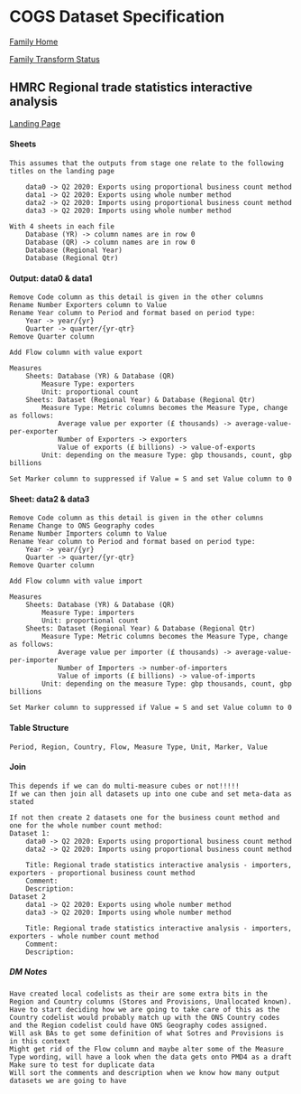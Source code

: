 # COGS Dataset Specification

[Family Home](https://gss-cogs.github.io/family-trade/datasets/specmenu.html)

[Family Transform Status](https://gss-cogs.github.io/family-trade/datasets/index.html)

## HMRC Regional trade statistics interactive analysis 

[Landing Page](https://www.gov.uk/government/statistical-data-sets/regional-trade-statistics-interactive-analysis-second-quarter-2020)

#### Sheets

	This assumes that the outputs from stage one relate to the following titles on the landing page

		data0 -> Q2 2020: Exports using proportional business count method
		data1 -> Q2 2020: Exports using whole number method
		data2 -> Q2 2020: Imports using proportional business count method
		data3 -> Q2 2020: Imports using whole number method

	With 4 sheets in each file
		Database (YR) -> column names are in row 0
		Database (QR) -> column names are in row 0
		Database (Regional Year)
		Database (Regional Qtr)

#### Output: data0 & data1

	Remove Code column as this detail is given in the other columns
	Rename Number Exporters column to Value
	Rename Year column to Period and format based on period type:
		Year -> year/{yr}
		Quarter -> quarter/{yr-qtr}
	Remove Quarter column

	Add Flow column with value export

	Measures
		Sheets: Database (YR) & Database (QR)
			Measure Type: exporters
			Unit: proportional count
		Sheets: Dataset (Regional Year) & Database (Regional Qtr)
			Measure Type: Metric columns becomes the Measure Type, change as follows:
				Average value per exporter (£ thousands) -> average-value-per-exporter
				Number of Exporters -> exporters
				Value of exports (£ billions) -> value-of-exports
			Unit: depending on the measure Type: gbp thousands, count, gbp billions

	Set Marker column to suppressed if Value = S and set Value column to 0

#### Sheet: data2 & data3

	Remove Code column as this detail is given in the other columns
	Rename Change to ONS Geography codes
	Rename Number Importers column to Value
	Rename Year column to Period and format based on period type:
		Year -> year/{yr}
		Quarter -> quarter/{yr-qtr}
	Remove Quarter column

	Add Flow column with value import

	Measures
		Sheets: Database (YR) & Database (QR)
			Measure Type: importers
			Unit: proportional count
		Sheets: Dataset (Regional Year) & Database (Regional Qtr)
			Measure Type: Metric columns becomes the Measure Type, change as follows:
				Average value per importer (£ thousands) -> average-value-per-importer
				Number of Importers -> number-of-importers
				Value of imports (£ billions) -> value-of-imports
			Unit: depending on the measure Type: gbp thousands, count, gbp billions
			
	Set Marker column to suppressed if Value = S and set Value column to 0
		
#### Table Structure

	Period, Region, Country, Flow, Measure Type, Unit, Marker, Value

#### Join

	This depends if we can do multi-measure cubes or not!!!!!
	If we can then join all datasets up into one cube and set meta-data as stated

	If not then create 2 datasets one for the business count method and one for the whole number count method:
	Dataset 1:
		data0 -> Q2 2020: Exports using proportional business count method
		data2 -> Q2 2020: Imports using proportional business count method

		Title: Regional trade statistics interactive analysis - importers, exporters - proportional business count method
		Comment:
		Description:
	Dataset 2
		data1 -> Q2 2020: Exports using whole number method
		data3 -> Q2 2020: Imports using whole number method

		Title: Regional trade statistics interactive analysis - importers, exporters - whole number count method
		Comment:
		Description:	
		
##### DM Notes

	Have created local codelists as their are some extra bits in the Region and Country columns (Stores and Provisions, Unallocated known). Have to start deciding how we are going to take care of this as the Country codelist would probably match up with the ONS Country codes and the Region codelist could have ONS Geography codes assigned. 
	Will ask BAs to get some definition of what Sotres and Provisions is in this context
	Might get rid of the Flow column and maybe alter some of the Measure Type wording, will have a look when the data gets onto PMD4 as a draft
	Make sure to test for duplicate data
	Will sort the comments and description when we know how many output datasets we are going to have

